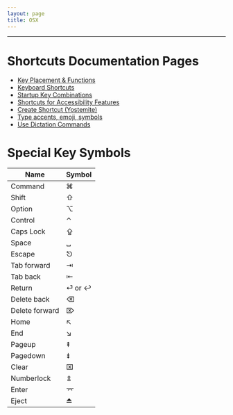 ```yaml
---
layout: page
title: OSX
---
```


---

# Shortcuts Documentation Pages
* [Key Placement & Functions](https://support.apple.com/en-us/HT201181)
* [Keyboard Shortcuts](https://support.apple.com/en-us/HT201236)
* [Startup Key Combinations](https://support.apple.com/en-us/HT201255)
* [Shortcuts for Accessibility Features](https://support.apple.com/en-us/HT204434)
* [Create Shortcut (Yostemite)](https://support.apple.com/kb/PH18418?locale=en_US)
* [Type accents, emoji, symbols](https://support.apple.com/en-us/HT201586)
* [Use Dictation Commands](https://support.apple.com/en-us/HT203085)


# Special Key Symbols

|      Name      | Symbol |
|----------------|--------|
| Command        | ⌘      |
| Shift          | ⇧      |
| Option         | ⌥      |
| Control        | ⌃      |
| Caps Lock      | ⇪      |
| Space          | ␣      |
| Escape         | ⎋      |
| Tab forward    | ⇥      |
| Tab back       | ⇤      |
| Return         | ⏎ or ↩ |
| Delete back    | ⌫      |
| Delete forward | ⌦      |
| Home           | ↖      |
| End            | ↘      |
| Pageup         | ⇞      |
| Pagedown       | ⇟      |
| Clear          | ⌧      |
| Numberlock     | ⇭      |
| Enter          | ⌤      |
| Eject          | ⏏      |


